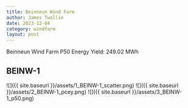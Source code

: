 ```yaml
---
title: Beinneun Wind Farm
author: James Twallin
date: 2023-12-04
category: windfarm
layout: post
---
```

Beinneun Wind Farm P50 Energy Yield: 249.02 MWh

BEINW-1
-------------
![]({{ site.baseurl }}/assets/1_BEINW-1_scatter.png)
![]({{ site.baseurl }}/assets/2_BEINW-1_pcey.png)
![]({{ site.baseurl }}/assets/3_BEINW-1_p50.png)

